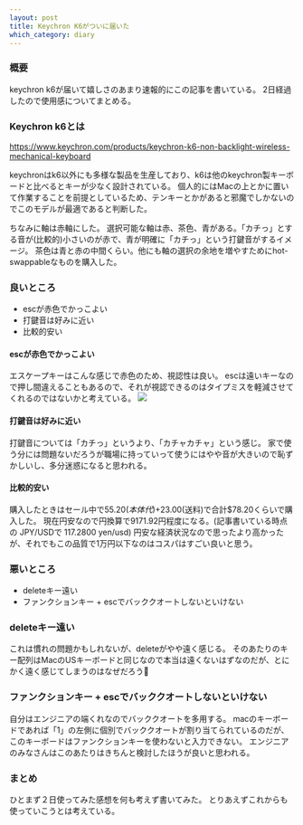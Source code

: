 ```yaml
---
layout: post
title: Keychron K6がついに届いた
which_category: diary
---
```


### 概要
keychron k6が届いて嬉しさのあまり速報的にこの記事を書いている。
2日経過したので使用感についてまとめる。


### Keychron k6とは
https://www.keychron.com/products/keychron-k6-non-backlight-wireless-mechanical-keyboard

keychronはk6以外にも多様な製品を生産しており、k6は他のkeychron製キーボードと比べるとキーが少なく設計されている。
個人的にはMacの上とかに置いて作業することを前提としているため、テンキーとかがあると邪魔でしかないのでこのモデルが最適であると判断した。

ちなみに軸は赤軸にした。
選択可能な軸は赤、茶色、青がある。「カチっ」とする音が(比較的)小さいのが赤で、青が明確に「カチっ」という打鍵音がするイメージ。
茶色は青と赤の中間くらい。他にも軸の選択の余地を増やすためにhot-swappableなものを購入した。

### 良いところ
- escが赤色でかっこよい
- 打鍵音は好みに近い
- 比較的安い

#### escが赤色でかっこよい
エスケープキーはこんな感じで赤色のため、視認性は良い。
escは遠いキーなので押し間違えることもあるので、それが視認できるのはタイプミスを軽減させてくれるのではないかと考えている。
<img src="https://i.imgur.com/ghmRCQU.jpg"/>

#### 打鍵音は好みに近い
打鍵音については「カチっ」というより、「カチャカチャ」という感じ。
家で使う分には問題ないだろうが職場に持っていって使うにはやや音が大きいので恥ずかしいし、多分迷惑になると思われる。

#### 比較的安い
購入したときはセール中で$55.20(本体代)+$23.00(送料)で合計$78.20くらいで購入した。
現在円安なので円換算で9171.92円程度になる。(記事書いている時点の JPY/USDで 117.2800 yen/usd)
円安な経済状況なので思ったより高かったが、それでもこの品質で1万円以下なのはコスパはすごい良いと思う。

### 悪いところ
- deleteキー遠い
- ファンクションキー + escでバッククオートしないといけない


### deleteキー遠い
これは慣れの問題かもしれないが、deleteがやや遠く感じる。
そのあたりのキー配列はMacのUSキーボードと同じなので本当は遠くないはずなのだが、とにかく遠く感じてしまうのはなぜだろう🤔

### ファンクションキー + escでバッククオートしないといけない
自分はエンジニアの端くれなのでバッククオートを多用する。
macのキーボードであれば「1」の左側に個別でバッククオートが割り当てられているのだが、このキーボードはファンクションキーを使わないと入力できない。
エンジニアのみなさんはこのあたりはきちんと検討したほうが良いと思われる。

### まとめ
ひとまず２日使ってみた感想を何も考えず書いてみた。
とりあえずこれからも使っていこうとは考えている。